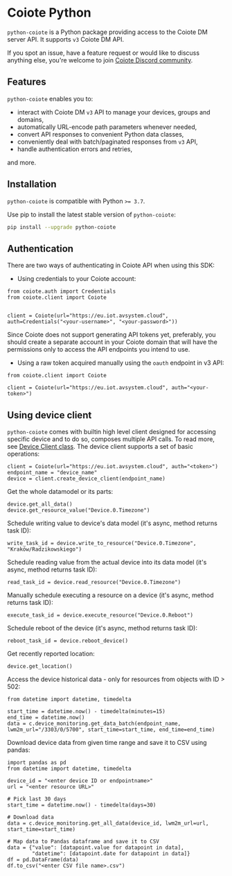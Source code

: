 # Coiote Python

`python-coiote` is a Python package providing access to the Coiote DM server API. It supports `v3` Coiote DM API.

If you spot an issue, have a feature request or would like to discuss anything else, you're welcome to join [Coiote Discord community](https://discord.avsystem.com/).


## Features

`python-coiote` enables you to:

- interact with Coiote DM `v3` API to manage your devices, groups and domains,
- automatically URL-encode path parameters whenever needed,
- convert API responses to convenient Python data classes,
- conveniently deal with batch/paginated responses from `v3` API,
- handle authentication errors and retries,

and more.

## Installation

`python-coiote` is compatible with Python `>= 3.7`.

Use pip to install the latest stable version of `python-coiote`:

```bash
pip install --upgrade python-coiote
```

## Authentication

There are two ways of authenticating in Coiote API when using this SDK:

- Using credentials to your Coiote account:

```
from coiote.auth import Credentials
from coiote.client import Coiote


client = Coiote(url="https://eu.iot.avsystem.cloud", auth=Credentials("<your-username>", "<your-password>")) 
```

Since Coiote does not support generating API tokens yet, preferably, you should create a separate account in your Coiote
domain
that will have the permissions only to access the API endpoints you intend to use.

- Using a raw token acquired manually using the `oauth` endpoint in v3 API:

```
from coiote.client import Coiote

client = Coiote(url="https://eu.iot.avsystem.cloud", auth="<your-token>") 
```

## Using device client

`python-coiote` comes with builtin high level client designed for accessing specific device and to do so, composes
multiple API calls.
To read more, see [Device Client class](src/coiote/device_client.py). The device client supports a set of basic
operations:

```python3
client = Coiote(url="https://eu.iot.avsystem.cloud", auth="<token>")
endpoint_name = "device_name"
device = client.create_device_client(endpoint_name)
```

Get the whole datamodel or its parts:

```python3
device.get_all_data()
device.get_resource_value("Device.0.Timezone")
```

Schedule writing value to device's data model (it's async, method returns task ID):

```python3
write_task_id = device.write_to_resource("Device.0.Timezone", "Kraków/Radzikowskiego")
```

Schedule reading value from the actual device into its data model (it's async, method returns task ID):

```python3
read_task_id = device.read_resource("Device.0.Timezone")
```

Manually schedule executing a resource on a device (it's async, method returns task ID):

```python3
execute_task_id = device.execute_resource("Device.0.Reboot")
```

Schedule reboot of the device (it's async, method returns task ID):

```python3
reboot_task_id = device.reboot_device()
```

Get recently reported location:

```python3
device.get_location()
```

Access the device historical data - only for resources from objects with ID > 502:

```python3
from datetime import datetime, timedelta

start_time = datetime.now() - timedelta(minutes=15)
end_time = datetime.now()
data = c.device_monitoring.get_data_batch(endpoint_name, lwm2m_url="/3303/0/5700", start_time=start_time, end_time=end_time)
```

Download device data from given time range and save it to CSV using pandas:

```
import pandas as pd
from datetime import datetime, timedelta

device_id = "<enter device ID or endpointname>"
url = "<enter resource URL>"

# Pick last 30 days 
start_time = datetime.now() - timedelta(days=30)

# Download data
data = c.device_monitoring.get_all_data(device_id, lwm2m_url=url, start_time=start_time)

# Map data to Pandas dataframe and save it to CSV
data = {"value": [datapoint.value for datapoint in data],
        "datetime": [datapoint.date for datapoint in data]}
df = pd.DataFrame(data)
df.to_csv("<enter CSV file name>.csv")
```
